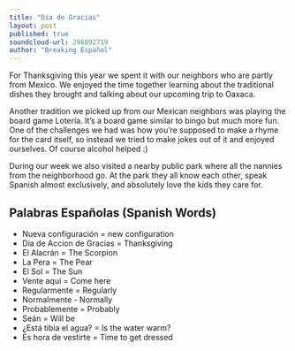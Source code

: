 ```yaml
---
title: "Dia de Gracias"
layout: post
published: true
soundcloud-url: 296892719
author: "Breaking Español"
---
```

For Thanksgiving this year we spent it with our neighbors who are partly from Mexico. We enjoyed the time together learning about the traditional dishes they brought and talking about our upcoming trip to Oaxaca.

Another tradition we picked up from our Mexican neighbors was playing the board game Lotería. It’s a board game similar to bingo but much more fun. One of the challenges we had was how you’re supposed to make a rhyme for the card itself, so instead we tried to make jokes out of it and enjoyed ourselves. Of course alcohol helped :)

During our week we also visited a nearby public park where all the nannies from the neighborhood go. At the park they all know each other, speak Spanish almost exclusively, and absolutely love the kids they care for.

## Palabras Españolas (Spanish Words)
- Nueva configuración = new configuration
- Dia de Accion de Gracias = Thanksgiving
- El Alacrán = The Scorpion
- La Pera = The Pear
- El Sol = The Sun
- Vente aqui = Come here
- Regularmente = Regularly
- Normalmente - Normally
- Probablemente = Probably
- Seán = Will be
- ¿Está tibia el agua? = Is the water warm?
- Es hora de vestirte = Time to get dressed
